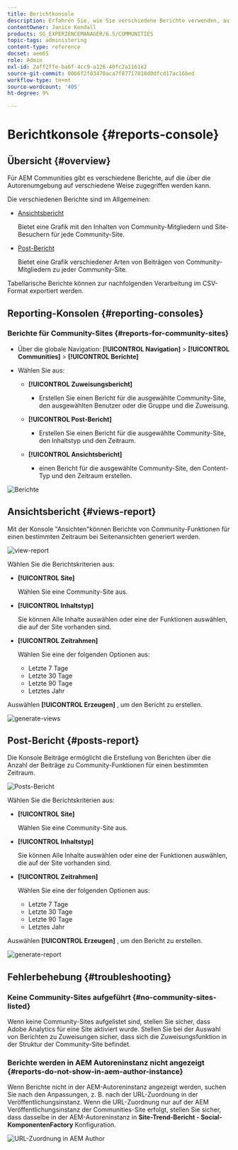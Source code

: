 ```yaml
---
title: Berichtkonsole
description: Erfahren Sie, wie Sie verschiedene Berichte verwenden, auf die Sie in der Adobe Experience Manager-Autorenumgebung auf verschiedene Weise zugreifen können.
contentOwner: Janice Kendall
products: SG_EXPERIENCEMANAGER/6.5/COMMUNITIES
topic-tags: administering
content-type: reference
docset: aem65
role: Admin
exl-id: 2aff2ffe-ba6f-4cc9-a126-40fc2a1161e2
source-git-commit: 00b6f2f03470aca7f87717818d0dfcd17ac16bed
workflow-type: tm+mt
source-wordcount: '405'
ht-degree: 9%

---
```


# Berichtkonsole {#reports-console}

## Übersicht {#overview}

Für AEM Communities gibt es verschiedene Berichte, auf die über die Autorenumgebung auf verschiedene Weise zugegriffen werden kann.

Die verschiedenen Berichte sind im Allgemeinen:

* [Ansichtsbericht](#views-report)

  Bietet eine Grafik mit den Inhalten von Community-Mitgliedern und Site-Besuchern für jede Community-Site.

* [Post-Bericht](#posts-report)

  Bietet eine Grafik verschiedener Arten von Beiträgen von Community-Mitgliedern zu jeder Community-Site.

Tabellarische Berichte können zur nachfolgenden Verarbeitung im CSV-Format exportiert werden.

## Reporting-Konsolen {#reporting-consoles}

### Berichte für Community-Sites {#reports-for-community-sites}

* Über die globale Navigation: **[!UICONTROL Navigation]** > **[!UICONTROL Communities]** >  **[!UICONTROL Berichte]**

* Wählen Sie aus:

   * **[!UICONTROL Zuweisungsbericht]**

      * Erstellen Sie einen Bericht für die ausgewählte Community-Site, den ausgewählten Benutzer oder die Gruppe und die Zuweisung.

   * **[!UICONTROL Post-Bericht]**

      * Erstellen Sie einen Bericht für die ausgewählte Community-Site, den Inhaltstyp und den Zeitraum.

   * **[!UICONTROL Ansichtsbericht]**

      * einen Bericht für die ausgewählte Community-Site, den Content-Typ und den Zeitraum erstellen.

![Berichte](assets/reports1.png)

## Ansichtsbericht {#views-report}

Mit der Konsole &quot;Ansichten&quot;können Berichte von Community-Funktionen für einen bestimmten Zeitraum bei Seitenansichten generiert werden.

![view-report](assets/view-report.png)

Wählen Sie die Berichtskriterien aus:

* **[!UICONTROL Site]**

  Wählen Sie eine Community-Site aus.

* **[!UICONTROL Inhaltstyp]**

  Sie können Alle Inhalte auswählen oder eine der Funktionen auswählen, die auf der Site vorhanden sind.

* **[!UICONTROL Zeitrahmen]**

  Wählen Sie eine der folgenden Optionen aus:

   * Letzte 7 Tage
   * Letzte 30 Tage
   * Letzte 90 Tage
   * Letztes Jahr

Auswählen **[!UICONTROL Erzeugen]** , um den Bericht zu erstellen.

![generate-views](assets/generate-views.png)

## Post-Bericht {#posts-report}

Die Konsole Beiträge ermöglicht die Erstellung von Berichten über die Anzahl der Beiträge zu Community-Funktionen für einen bestimmten Zeitraum.

![Posts-Bericht](assets/posts-report.png)

Wählen Sie die Berichtskriterien aus:

* **[!UICONTROL Site]**

  Wählen Sie eine Community-Site aus.

* **[!UICONTROL Inhaltstyp]**

  Sie können Alle Inhalte auswählen oder eine der Funktionen auswählen, die auf der Site vorhanden sind.

* **[!UICONTROL Zeitrahmen]**

  Wählen Sie eine der folgenden Optionen aus:

   * Letzte 7 Tage
   * Letzte 30 Tage
   * Letzte 90 Tage
   * Letztes Jahr

Auswählen **[!UICONTROL Erzeugen]** , um den Bericht zu erstellen.

![generate-report](assets/generate-posts-report.png)

## Fehlerbehebung {#troubleshooting}

### Keine Community-Sites aufgeführt {#no-community-sites-listed}

Wenn keine Community-Sites aufgelistet sind, stellen Sie sicher, dass Adobe Analytics für eine Site aktiviert wurde. Stellen Sie bei der Auswahl von Berichten zu Zuweisungen sicher, dass sich die Zuweisungsfunktion in der Struktur der Community-Site befindet.

### Berichte werden in AEM Autoreninstanz nicht angezeigt {#reports-do-not-show-in-aem-author-instance}

Wenn Berichte nicht in der AEM-Autoreninstanz angezeigt werden, suchen Sie nach den Anpassungen, z. B. nach der URL-Zuordnung in der Veröffentlichungsinstanz. Wenn die URL-Zuordnung nur auf der AEM Veröffentlichungsinstanz der Communities-Site erfolgt, stellen Sie sicher, dass dasselbe in der AEM-Autoreninstanz in **Site-Trend-Bericht - Social-KomponentenFactory** Konfiguration.

![URL-Zuordnung in AEM Author](assets/sitetrend.png)
